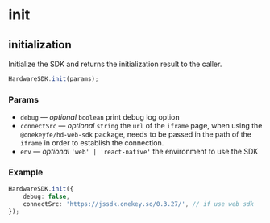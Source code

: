 # init

## initialization

Initialize the SDK and returns the initialization result to the caller.

```typescript
HardwareSDK.init(params);
```

### Params

* `debug` — _optional_ `boolean` print debug log option
* `connectSrc` — _optional_ `string` the `url` of the `iframe` page, when using the `@onekeyfe/hd-web-sdk` package, needs to be passed in the path of the `iframe` in order to establish the connection.
* `env` — _optional_ `'web' | 'react-native'` the environment to use the SDK

### Example

```typescript
HardwareSDK.init({
    debug: false,
    connectSrc: 'https://jssdk.onekey.so/0.3.27/', // if use web sdk
});
```
